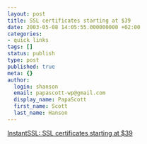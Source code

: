 ```yaml
---
layout: post
title: SSL certificates starting at $39
date: 2003-05-08 14:05:55.000000000 +02:00
categories:
- quick links
tags: []
status: publish
type: post
published: true
meta: {}
author:
  login: shanson
  email: papascott-wp@gmail.com
  display_name: PapaScott
  first_name: Scott
  last_name: Hanson
---
```

<p><a title="Verisign wants $895 for a 128-bit certificate" href="http://www.instantssl.com/products/ssl.html">InstantSSL: SSL certificates starting at $39</a></p>
